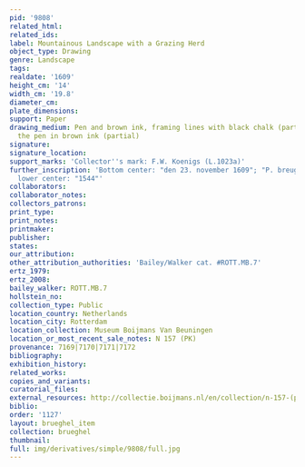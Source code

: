 ```yaml
---
pid: '9808'
related_html: 
related_ids: 
label: Mountainous Landscape with a Grazing Herd
object_type: Drawing
genre: Landscape
tags: 
realdate: '1609'
height_cm: '14'
width_cm: '19.8'
diameter_cm: 
plate_dimensions: 
support: Paper
drawing_medium: Pen and brown ink, framing lines with black chalk (partial) and with
  the pen in brown ink (partial)
signature: 
signature_location: 
support_marks: 'Collector''s mark: F.W. Koenigs (L.1023a)'
further_inscription: 'Bottom center: "den 23. november 1609"; "P. breugel"; Verso,
  lower center: "1544"'
collaborators: 
collaborator_notes: 
collectors_patrons: 
print_type: 
print_notes: 
printmaker: 
publisher: 
states: 
our_attribution: 
other_attribution_authorities: 'Bailey/Walker cat. #ROTT.MB.7'
ertz_1979: 
ertz_2008: 
bailey_walker: ROTT.MB.7
hollstein_no: 
collection_type: Public
location_country: Netherlands
location_city: Rotterdam
location_collection: Museum Boijmans Van Beuningen
location_or_most_recent_sale_notes: N 157 (PK)
provenance: 7169|7170|7171|7172
bibliography: 
exhibition_history: 
related_works: 
copies_and_variants: 
curatorial_files: 
external_resources: http://collectie.boijmans.nl/en/collection/n-157-(pk)
biblio: 
order: '1127'
layout: brueghel_item
collection: brueghel
thumbnail: 
full: img/derivatives/simple/9808/full.jpg
---
```

